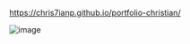 https://chris7ianp.github.io/portfolio-christian/


![image](https://github.com/Chris7ianp/portfolio-christian/assets/105083151/066796e9-9ddd-4863-96ca-c2e29bdeeac7)
